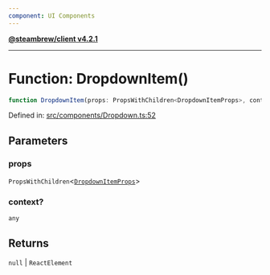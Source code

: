 ```yaml
---
component: UI Components
---
```


[**@steambrew/client v4.2.1**](../README.md)

***

# Function: DropdownItem()

```ts
function DropdownItem(props: PropsWithChildren<DropdownItemProps>, context?: any): null | ReactElement
```

Defined in: [src/components/Dropdown.ts:52](https://github.com/shdwmtr/plugutil/blob/b52230e3bd417b9353d983856323dee8a90c4f70/client/src/components/Dropdown.ts#L52)

## Parameters

### props

`PropsWithChildren`\<[`DropdownItemProps`](../interfaces/DropdownItemProps.md)\>

### context?

`any`

## Returns

`null` \| `ReactElement`
